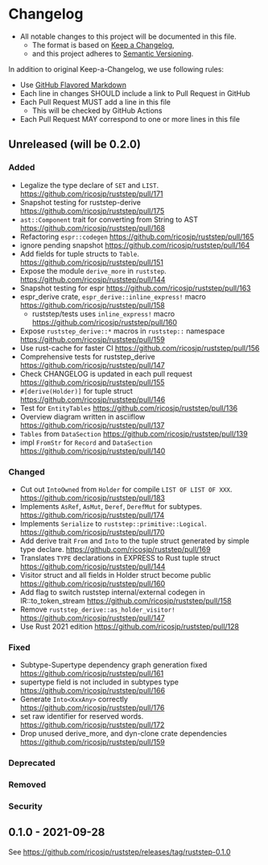 # Changelog

- All notable changes to this project will be documented in this file.
  - The format is based on [Keep a Changelog](https://keepachangelog.com/en/1.0.0/),
  - and this project adheres to [Semantic Versioning](https://semver.org/spec/v2.0.0.html).

In addition to original Keep-a-Changelog, we use following rules:

- Use [GitHub Flavored Markdown](https://github.github.com/gfm/)
- Each line in changes SHOULD include a link to Pull Request in GitHub
- Each Pull Request MUST add a line in this file
  - This will be checked by GitHub Actions
- Each Pull Request MAY correspond to one or more lines in this file

## Unreleased (will be 0.2.0)

### Added
- Legalize the type declare of `SET` and `LIST`. https://github.com/ricosjp/ruststep/pull/171
- Snapshot testing for ruststep-derive https://github.com/ricosjp/ruststep/pull/175
- `ast::Component` trait for converting from String to AST https://github.com/ricosjp/ruststep/pull/168
- Refactoring `espr::codegen` https://github.com/ricosjp/ruststep/pull/165
- ignore pending snapshot https://github.com/ricosjp/ruststep/pull/164
- Add fields for tuple structs to `Table`. https://github.com/ricosjp/ruststep/pull/151
- Expose the module `derive_more` in `ruststep`. https://github.com/ricosjp/ruststep/pull/144
- Snapshot testing for espr https://github.com/ricosjp/ruststep/pull/163
- espr_derive crate, `espr_derive::inline_express!` macro https://github.com/ricosjp/ruststep/pull/158
  - ruststep/tests uses `inline_express!` macro https://github.com/ricosjp/ruststep/pull/160
- Expose `ruststep_derive::*` macros in `ruststep::` namespace https://github.com/ricosjp/ruststep/pull/159
- Use rust-cache for faster CI https://github.com/ricosjp/ruststep/pull/156
- Comprehensive tests for ruststep_derive https://github.com/ricosjp/ruststep/pull/147
- Check CHANGELOG is updated in each pull request https://github.com/ricosjp/ruststep/pull/155
- `#[derive(Holder)]` for tuple struct https://github.com/ricosjp/ruststep/pull/146
- Test for `EntityTables` https://github.com/ricosjp/ruststep/pull/136
- Overview diagram written in asciiflow https://github.com/ricosjp/ruststep/pull/137
- `Tables` from `DataSection` https://github.com/ricosjp/ruststep/pull/139
- impl `FromStr` for `Record` and `DataSection` https://github.com/ricosjp/ruststep/pull/140

### Changed
- Cut out `IntoOwned` from `Holder` for compile `LIST OF LIST OF XXX`. https://github.com/ricosjp/ruststep/pull/183
- Implements `AsRef`, `AsMut`, `Deref`, `DerefMut` for subtypes. https://github.com/ricosjp/ruststep/pull/174
- Implements `Serialize` to `ruststep::primitive::Logical`. https://github.com/ricosjp/ruststep/pull/170
- Add derive trait `From` and `Into` to the tuple struct generated by simple type declare. https://github.com/ricosjp/ruststep/pull/169
- Translates `TYPE` declarations in EXPRESS to Rust tuple struct https://github.com/ricosjp/ruststep/pull/144
- Visitor struct and all fields in Holder struct become public https://github.com/ricosjp/ruststep/pull/160
- Add flag to switch ruststep internal/external codegen in IR::to_token_stream https://github.com/ricosjp/ruststep/pull/158
- Remove `ruststep_derive::as_holder_visitor!` https://github.com/ricosjp/ruststep/pull/147
- Use Rust 2021 edition https://github.com/ricosjp/ruststep/pull/128

### Fixed
- Subtype-Supertype dependency graph generation fixed https://github.com/ricosjp/ruststep/pull/161
- supertype field is not included in subtypes type https://github.com/ricosjp/ruststep/pull/166
- Generate `Into<XxxAny>` correctly https://github.com/ricosjp/ruststep/pull/176
- set raw identifier for reserved words. https://github.com/ricosjp/ruststep/pull/172
- Drop unused derive_more, and dyn-clone crate dependencies https://github.com/ricosjp/ruststep/pull/159

### Deprecated
### Removed
### Security

## 0.1.0 - 2021-09-28

See https://github.com/ricosjp/ruststep/releases/tag/ruststep-0.1.0
